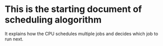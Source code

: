 # This is the starting document of scheduling alogorithm
It explains how the CPU schedules multiple jobs and decides which job to run next.